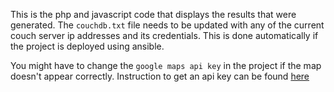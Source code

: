 This is the php and javascript code that displays the results that were generated.
The `couchdb.txt` file needs to be updated with any of the current couch server ip addresses and its credentials. This is done automatically if the project is deployed using ansible.

You might have to change the `google maps api key` in the project if the map doesn't appear correctly.
Instruction to get an api key can be found [here](https://developers.google.com/maps/documentation/embed/get-api-key)
